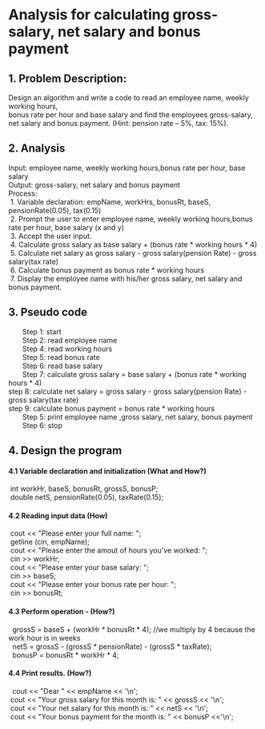 # Analysis for calculating gross-salary, net salary and bonus payment

  ## 1. Problem Description: 
Design an algorithm and write a code to read an employee name, weekly working hours, <br/>
bonus rate per hour and base salary and find the employees gross-salary, net salary and bonus payment. (Hint: pension rate – 5%, tax: 15%).


  ## 2. Analysis
Input: employee name, weekly working hours,bonus rate per hour, base salary <br/>
Output: gross-salary, net salary and bonus payment <br/>
Process: <br/>
          &nbsp;1. Variable declaration: empName, workHrs, bonusRt, baseS, pensionRate(0.05), tax(0.15) <br/>
          &nbsp;2. Prompt the user to enter employee name, weekly working hours,bonus rate per hour, base salary (x and y)<br/>
          &nbsp;3. Accept the user input.<br/>
          &nbsp;4. Calculate gross salary as base salary + (bonus rate * working hours * 4)<br/>
          &nbsp;5. Calculate net salary as gross salary - gross salary(pension Rate) - gross salary(tax rate) <br/>
          &nbsp;6. Calculate bonus payment as bonus rate * working hours<br/>
          &nbsp;7. Display the employee name with his/her gross salary, net salary and  bonus payment.

  ## 3. Pseudo code
  Step 1: start<br/>
  Step 2: read employee name <br/>
  Step 4: read working hours <br/>
  Step 5: read bonus rate <br/>
  Step 6: read base salary  <br/>
  Step 7: calculate gross salary = base salary + (bonus rate * working hours * 4) <br/>
  step 8: calculate net salary = gross salary - gross salary(pension Rate) - gross salary(tax rate) <br/>
  step 9: calculate bonus payment = bonus rate * working hours<br/>
  Step 5: print employee name ,gross salary, net salary, bonus payment<br/>
  Step 6: stop<br/>
  
## 4. Design the program

#### 4.1 Variable declaration and initialization (What and How?)
&nbsp;int workHr, baseS, bonusRt, grossS, bonusP; <br/>
&nbsp;double netS, pensionRate(0.05), taxRate(0.15); <br/>
#### 4.2 Reading input data (How)
&nbsp;cout << "Please enter your full name: ";<br/>
&nbsp;getline (cin, empName);<br/>
&nbsp;cout << "Please enter the amout of hours you've worked: ";<br/>
&nbsp;cin >> workHr;<br/>
&nbsp;cout << "Please enter your base salary: ";<br/>
&nbsp;cin >> baseS;<br/>
&nbsp;cout << "Please enter your bonus rate per hour: ";<br/>
&nbsp;cin >> bonusRt;<br/>
 
 #### 4.3 Perform operation - (How?)
&nbsp; grossS = baseS + (workHr * bonusRt * 4); //we multiply by 4 because the work hour is in weeks<br/>
&nbsp; netS = grossS - (grossS * pensionRate) - (grossS * taxRate);<br/>
&nbsp; bonusP = bonusRt * workHr * 4;<br/>
#### 4.4 Print results. (How?)
&nbsp; cout << "Dear " << empName << '\n';<br/>
&nbsp;cout << "Your gross salary for this month is: " << grossS << '\n';<br/>
&nbsp;cout << "Your net salary for this month is: " << netS << '\n';<br/>
&nbsp;cout << "Your bonus payment for the month is: " << bonusP <<'\n';<br/>
